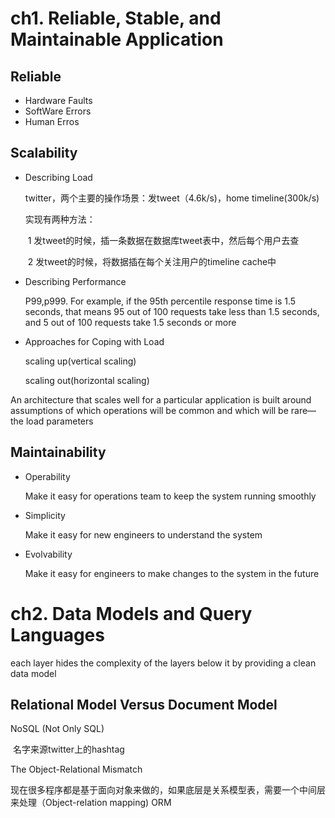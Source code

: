 # ch1. Reliable, Stable, and Maintainable Application

## Reliable 

* Hardware Faults
* SoftWare Errors
* Human Erros



## Scalability

* Describing Load

  twitter，两个主要的操作场景：发tweet（4.6k/s)，home timeline(300k/s)

  实现有两种方法：

  ​	1 发tweet的时候，插一条数据在数据库tweet表中，然后每个用户去查

  ​	2 发tweet的时候，将数据插在每个关注用户的timeline cache中

* Describing Performance

  P99,p999. For example, if the 95th percentile response time is 1.5 seconds, that means 95 out of 100 requests take less than 1.5 seconds, and 5 out of 100 requests take 1.5 seconds or more

* Approaches for Coping with Load

  scaling up(vertical scaling)

  scaling out(horizontal scaling)

An architecture that scales well for a particular application is built around assumptions of which operations will be common and which will be rare—the load parameters



## Maintainability

* Operability

  Make it easy for operations team to keep the system running smoothly

* Simplicity

  Make it easy for new engineers to understand  the system

* Evolvability

  Make it easy for engineers to make changes to the system in the future

# ch2. Data Models and Query Languages

each layer hides the complexity of the layers below it by providing a clean data model

## Relational Model Versus Document Model

NoSQL (Not Only SQL)

​	名字来源twitter上的hashtag

The Object-Relational Mismatch 

​	现在很多程序都是基于面向对象来做的，如果底层是关系模型表，需要一个中间层来处理（Object-relation mapping) ORM

